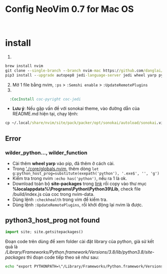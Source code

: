 # Config NeoVim 0.7 for Mac OS

<br/>

# install
1. 
```cmd
brew install nvim
git clone --single-branch --branch nvim-mac https://github.com/danglai/vim ~/.config/nvim
pip3 install --upgrade autopep8 jedi-language-server jedi wheel yarp pynvim neovim
```
2. Mở 1 file bằng nvim, `:ps` > `:Semshi enable` > `:UpdateRemotePlugins`
3.
```cmd
  :CocInstall coc-pyright coc-jedi
```

- **Lưu ý**: Nếu gặp vấn đề với sonokai theme, vào đường dẫn của README.md hiện tại, chạy lệnh: 
```cmd 
cp ~/.local/share/nvim/site/pack/packer/opt/sonokai/autoload/sonokai.vim ~/.config/nvim/autoload
```

## Error
### wilder_python..., wilder_function
- Cài thêm **wheel yarp** vào pip, đã thêm ở cách cài.
- Trong ['./core/globals.nvim](./core/globals.vim), thêm dòng `let g:python_host_prog=substitute(exepath('python'), '.exe$', '', 'g')`
- Kiểm tra trong nvim `:echo has('python')`, nếu ra 1 là ok.
- Download toàn bộ **site-packages** trong [link](https://github.com/danglaiacc/kn/commit/7b9870f099d346427caf36734feccf88c119b49a) rồi copy vào thư mục **%localappdata%\Programs\Python\Python39\Lib**, check file /build/index.js của coc trong nvim-data.
- Dùng lệnh `:checkhealth` trong vim để kiểm tra.
- Dùng lệnh `:UpdateRemotePlugins`, rồi khởi động lại nvim là được.

## python3_host_prog not found

```py
import site; site.getsitepackages()
```
Đoạn code trên dùng để xem folder cài đặt library của python, giả sử kết quả là */Library/Frameworks/Python.framework/Versions/3.8/lib/python3.8/site-packages* thì đoạn code tiếp theo sẽ như sau:
```cmd
echo "export PYTHONPATH=\"/Library/Frameworks/Python.framework/Versions/3.8/lib/python3.8/site-packages\"">>.zshrc
```
